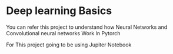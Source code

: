 
# Deep learning Basics 

You can refer this project to understand how Neural Networks and Convolutional neural networks Work In Pytorch 

For This project going to be using Jupiter Notebook
